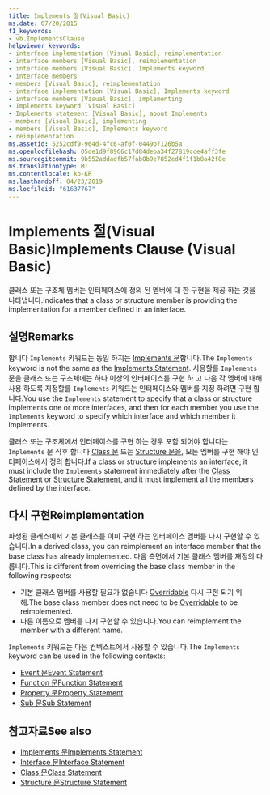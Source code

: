 ```yaml
---
title: Implements 절(Visual Basic)
ms.date: 07/20/2015
f1_keywords:
- vb.ImplementsClause
helpviewer_keywords:
- interface implementation [Visual Basic], reimplementation
- interface members [Visual Basic], reimplementation
- interface members [Visual Basic], Implements keyword
- interface members
- members [Visual Basic], reimplementation
- interface implementation [Visual Basic], Implements keyword
- interface members [Visual Basic], implementing
- Implements keyword [Visual Basic]
- Implements statement [Visual Basic], about Implements
- members [Visual Basic], implementing
- members [Visual Basic], Implements keyword
- reimplementation
ms.assetid: 5252cdf9-964d-4fc6-af0f-0449b7126b5a
ms.openlocfilehash: 05de1d9f8966c17d84deba34f27819cce4aff3fe
ms.sourcegitcommit: 9b552addadfb57fab0b9e7852ed4f1f1b8a42f8e
ms.translationtype: MT
ms.contentlocale: ko-KR
ms.lasthandoff: 04/23/2019
ms.locfileid: "61637767"
---
```

# <a name="implements-clause-visual-basic"></a><span data-ttu-id="4674a-102">Implements 절(Visual Basic)</span><span class="sxs-lookup"><span data-stu-id="4674a-102">Implements Clause (Visual Basic)</span></span>
<span data-ttu-id="4674a-103">클래스 또는 구조체 멤버는 인터페이스에 정의 된 멤버에 대 한 구현을 제공 하는 것을 나타냅니다.</span><span class="sxs-lookup"><span data-stu-id="4674a-103">Indicates that a class or structure member is providing the implementation for a member defined in an interface.</span></span>  
  
## <a name="remarks"></a><span data-ttu-id="4674a-104">설명</span><span class="sxs-lookup"><span data-stu-id="4674a-104">Remarks</span></span>  
<span data-ttu-id="4674a-105">합니다 `Implements` 키워드는 동일 하지는 [Implements 문](../../../visual-basic/language-reference/statements/implements-statement.md)합니다.</span><span class="sxs-lookup"><span data-stu-id="4674a-105">The `Implements` keyword is not the same as the [Implements Statement](../../../visual-basic/language-reference/statements/implements-statement.md).</span></span> <span data-ttu-id="4674a-106">사용할를 `Implements` 문을 클래스 또는 구조체에는 하나 이상의 인터페이스를 구현 하 고 다음 각 멤버에 대해 사용 하도록 지정할를 `Implements` 키워드는 인터페이스와 멤버를 지정 하려면 구현 합니다.</span><span class="sxs-lookup"><span data-stu-id="4674a-106">You use the `Implements` statement to specify that a class or structure implements one or more interfaces, and then for each member you use the `Implements` keyword to specify which interface and which member it implements.</span></span>

<span data-ttu-id="4674a-107">클래스 또는 구조체에서 인터페이스를 구현 하는 경우 포함 되어야 합니다는 `Implements` 문 직후 합니다 [Class 문](../../../visual-basic/language-reference/statements/class-statement.md) 또는 [Structure 문을](../../../visual-basic/language-reference/statements/structure-statement.md), 모든 멤버를 구현 해야 인터페이스에서 정의 합니다.</span><span class="sxs-lookup"><span data-stu-id="4674a-107">If a class or structure implements an interface, it must include the `Implements` statement immediately after the [Class Statement](../../../visual-basic/language-reference/statements/class-statement.md) or [Structure Statement](../../../visual-basic/language-reference/statements/structure-statement.md), and it must implement all the members defined by the interface.</span></span>

## <a name="reimplementation"></a><span data-ttu-id="4674a-108">다시 구현</span><span class="sxs-lookup"><span data-stu-id="4674a-108">Reimplementation</span></span>  
<span data-ttu-id="4674a-109">파생된 클래스에서 기본 클래스를 이미 구현 하는 인터페이스 멤버를 다시 구현할 수 있습니다.</span><span class="sxs-lookup"><span data-stu-id="4674a-109">In a derived class, you can reimplement an interface member that the base class has already implemented.</span></span> <span data-ttu-id="4674a-110">다음 측면에서 기본 클래스 멤버를 재정의 다릅니다.</span><span class="sxs-lookup"><span data-stu-id="4674a-110">This is different from overriding the base class member in the following respects:</span></span>

- <span data-ttu-id="4674a-111">기본 클래스 멤버를 사용할 필요가 없습니다 [Overridable](../../../visual-basic/language-reference/modifiers/overridable.md) 다시 구현 되기 위해.</span><span class="sxs-lookup"><span data-stu-id="4674a-111">The base class member does not need to be [Overridable](../../../visual-basic/language-reference/modifiers/overridable.md) to be reimplemented.</span></span>
- <span data-ttu-id="4674a-112">다른 이름으로 멤버를 다시 구현할 수 있습니다.</span><span class="sxs-lookup"><span data-stu-id="4674a-112">You can reimplement the member with a different name.</span></span>

<span data-ttu-id="4674a-113">`Implements` 키워드는 다음 컨텍스트에서 사용할 수 있습니다.</span><span class="sxs-lookup"><span data-stu-id="4674a-113">The `Implements` keyword can be used in the following contexts:</span></span>
- [<span data-ttu-id="4674a-114">Event 문</span><span class="sxs-lookup"><span data-stu-id="4674a-114">Event Statement</span></span>](../../../visual-basic/language-reference/statements/event-statement.md)
- [<span data-ttu-id="4674a-115">Function 문</span><span class="sxs-lookup"><span data-stu-id="4674a-115">Function Statement</span></span>](../../../visual-basic/language-reference/statements/function-statement.md)
- [<span data-ttu-id="4674a-116">Property 문</span><span class="sxs-lookup"><span data-stu-id="4674a-116">Property Statement</span></span>](../../../visual-basic/language-reference/statements/property-statement.md)
- [<span data-ttu-id="4674a-117">Sub 문</span><span class="sxs-lookup"><span data-stu-id="4674a-117">Sub Statement</span></span>](../../../visual-basic/language-reference/statements/sub-statement.md)  
  
## <a name="see-also"></a><span data-ttu-id="4674a-118">참고자료</span><span class="sxs-lookup"><span data-stu-id="4674a-118">See also</span></span>

- [<span data-ttu-id="4674a-119">Implements 문</span><span class="sxs-lookup"><span data-stu-id="4674a-119">Implements Statement</span></span>](../../../visual-basic/language-reference/statements/implements-statement.md)
- [<span data-ttu-id="4674a-120">Interface 문</span><span class="sxs-lookup"><span data-stu-id="4674a-120">Interface Statement</span></span>](../../../visual-basic/language-reference/statements/interface-statement.md)
- [<span data-ttu-id="4674a-121">Class 문</span><span class="sxs-lookup"><span data-stu-id="4674a-121">Class Statement</span></span>](../../../visual-basic/language-reference/statements/class-statement.md)
- [<span data-ttu-id="4674a-122">Structure 문</span><span class="sxs-lookup"><span data-stu-id="4674a-122">Structure Statement</span></span>](../../../visual-basic/language-reference/statements/structure-statement.md)
